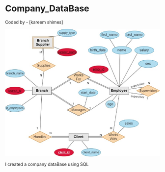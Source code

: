 # Company_DataBase

Coded by - [kareem shimes]

![](/ERD_companyDatabase.jpg)

I created a company dataBase using SQL

